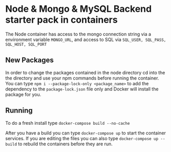 # Node & Mongo  & MySQL Backend starter pack in containers

The Node container has access to the mongo connection string via a environment variable `MONGO_URL`, and access to SQL via `SQL_USER, SQL_PASS, SQL_HOST, SQL_PORT`


## New Packages
In order to change the packages contained in the node directory cd into the the directory and use your npm commands before running the container.
You can type `npm i --package-lock-only <package_name>` to add the dependency to the `package-lock.json` file only and Docker will install the package for you.

## Running
To do a fresh install type `docker-compose build --no-cache`

After you have a build you can type `docker-compose up` to start the container services. If you are editing the files you can also type `docker-compose up --build` to rebuild the containers before they are run.

